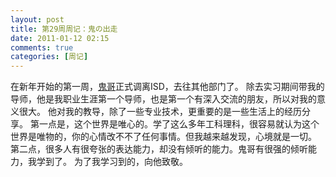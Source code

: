 ```yaml
---
layout: post
title: 第29周周记：鬼の出走
date: 2011-01-12 02:15
comments: true
categories: [周记]
---
```

在新年开始的第一周，<a href="http://www.cssforest.org/blog/">鬼哥</a>正式调离ISD，去往其他部门了。
除去实习期间带我的导师，他是我职业生涯第一个导师，也是第一个有深入交流的朋友，所以对我的意义很大。
他对我的教导，除了一些专业技术，更重要的是一些生活上的经历分享。
第一点是，这个世界是唯心的。学了这么多年工科理科，很容易就认为这个世界是唯物的，你的心情改不不了任何事情。但我越来越发现，心境就是一切。
第二点，很多人有很夸张的表达能力，却没有倾听的能力。鬼哥有很强的倾听能力，我学到了。
为了我学习到的，向他致敬。
